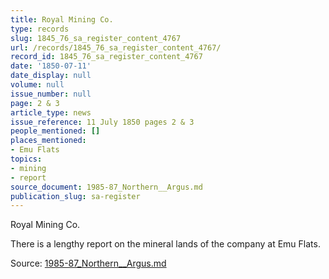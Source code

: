 ```yaml
---
title: Royal Mining Co.
type: records
slug: 1845_76_sa_register_content_4767
url: /records/1845_76_sa_register_content_4767/
record_id: 1845_76_sa_register_content_4767
date: '1850-07-11'
date_display: null
volume: null
issue_number: null
page: 2 & 3
article_type: news
issue_reference: 11 July 1850 pages 2 & 3
people_mentioned: []
places_mentioned:
- Emu Flats
topics:
- mining
- report
source_document: 1985-87_Northern__Argus.md
publication_slug: sa-register
---
```


Royal Mining Co.

There is a lengthy report on the mineral lands of the company at Emu Flats.

Source: [1985-87_Northern__Argus.md](/downloads/markdown/1985-87_Northern__Argus.md)
